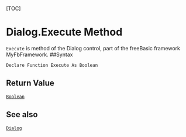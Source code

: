 [TOC]
# Dialog.Execute Method

`Execute` is method of the Dialog control, part of the freeBasic framework MyFbFramework.
##Syntax
```freeBasic
Declare Function Execute As Boolean
```


## Return Value
[`Boolean`]("https://www.freebasic.net/wiki/KeyPgBoolean")
## See also
[`Dialog`](Dialog.md)
